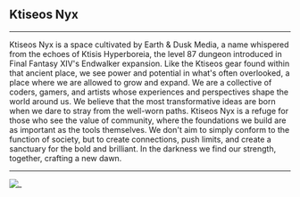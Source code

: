 ## Ktiseos Nyx

<hr>

Ktiseos Nyx is a space cultivated by Earth & Dusk Media, a name whispered from the echoes of Ktisis Hyperboreia, the level 87 dungeon introduced in Final Fantasy XIV's Endwalker expansion. 
Like the Ktiseos gear found within that ancient place, we see power and potential in what's often overlooked, a place where we are allowed to grow and expand. We are a collective of coders, gamers, and artists whose experiences and perspectives shape the world around us. 
We believe that the most transformative ideas are born when we dare to stray from the well-worn paths. 
Ktiseos Nyx is a refuge for those who see the value of community, where the foundations we build are as important as the tools themselves. We don't aim to simply conform to the function of society, but to create connections, push limits, and create a sanctuary for the bold and brilliant. In the darkness we find our strength, together, crafting a new dawn.

<hr>

![_](https://github.com/images/mona-whisper.gif) 
